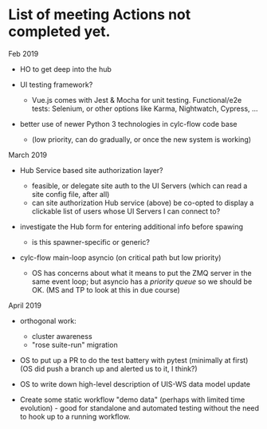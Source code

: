 # List of meeting Actions not completed yet.

Feb 2019

- HO to get deep into the hub

- UI testing framework?
  - Vue.js comes with Jest & Mocha for unit testing. Functional/e2e tests:
    Selenium, or other options like Karma, Nightwatch, Cypress, ...

- better use of newer Python 3 technologies in cylc-flow code base
  - (low priority, can do gradually, or once the new system is working)

March 2019

- Hub Service based site authorization layer?
  - feasible, or delegate site auth to the UI Servers (which can read a site
    config file, after all)
  - can site authorization Hub service (above) be co-opted to display a
    clickable list of users whose UI Servers I can connect to?

- investigate the Hub form for entering additional info before spawing
  - is this spawner-specific or generic?

- cylc-flow main-loop asyncio (on critical path but low priority)
  - OS has concerns about what it means to put the ZMQ server in the same event
    loop; but asyncio has a *priority queue* so we should be OK.
    (MS and TP to look at this in due course)

April 2019

- orthogonal work:
  - cluster awareness
  - "rose suite-run" migration

- OS to put up a PR to do the test battery with pytest (minimally at first)
  (OS did push a branch up and alerted us to it, I think?)

- OS to write down high-level description of UIS-WS data model update

- Create some static  workflow "demo data" (perhaps with limited time
  evolution) - good for standalone and automated testing without the need to
  hook up to a running workflow.

